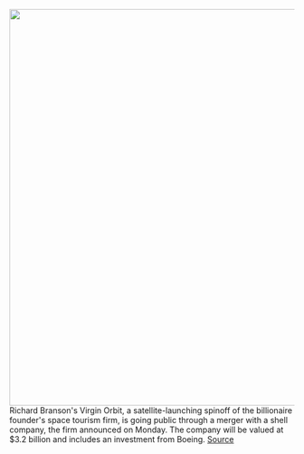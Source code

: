 <img src='https://cdn.vox-cdn.com/thumbor/1xKouKJQm5m4GXCyfMuGn8_fRfk=/0x0:5327x3551/1200x800/filters:focal(1512x1741:2364x2593)/cdn.vox-cdn.com/uploads/chorus_image/image/69763559/1333540386.0.jpg' width='700px' /><br/>
Richard Branson's Virgin Orbit, a satellite-launching spinoff of the billionaire founder's space tourism firm, is going public through a merger with a shell company, the firm announced on Monday. The company will be valued at $3.2 billion and includes an investment from Boeing.
<a href='https://www.theverge.com/2021/8/23/22637711/richard-branson-virgin-orbit-public-spac-satellite-launch'> Source <a/>